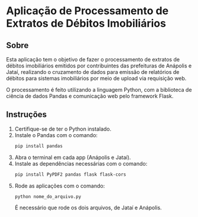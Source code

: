 # Aplicação de Processamento de Extratos de Débitos Imobiliários

## Sobre

Esta aplicação tem o objetivo de fazer o processamento de extratos de débitos imobiliários emitidos por contribuintes das prefeituras de Anápolis e Jataí, realizando o cruzamento de dados para emissão de relatórios de débitos
para sistemas imobiliários por meio de upload via requisição web.

O processamento é feito utilizando a linguagem Python, com a biblioteca de ciência de dados Pandas e comunicação web pelo framework Flask.

## Instruções

1. Certifique-se de ter o Python instalado.
2. Instale o Pandas com o comando:
    ```sh
    pip install pandas
    ```
3. Abra o terminal em cada app (Anápolis e Jataí).
4. Instale as dependências necessárias com o comando:
    ```sh
    pip install PyPDF2 pandas flask flask-cors
    ```
5. Rode as aplicações com o comando:
    ```sh
    python nome_do_arquivo.py
    ```
    É necessário que rode os dois arquivos, de Jataí e Anápolis.
